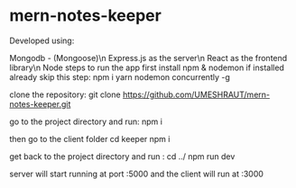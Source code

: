 # mern-notes-keeper
Developed using:

Mongodb - (Mongoose)\n
Express.js as the server\n
React as the frontend library\n
Node
steps to run the app
first install npm & nodemon if installed already skip this step:
npm i yarn nodemon concurrently -g

clone the repository:
git clone https://github.com/UMESHRAUT/mern-notes-keeper.git

go to the project directory and run:
npm i

then go to the client folder
cd keeper
npm i

get back to the project directory and run :
cd ../
npm run dev

server will start running at port :5000 and the client will run at :3000
